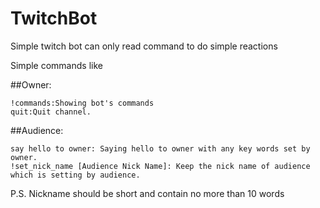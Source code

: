 # TwitchBot
Simple twitch bot can only read command to do simple reactions

Simple commands like

##Owner:

    !commands:Showing bot's commands
    quit:Quit channel.
    
##Audience:
    
    say hello to owner: Saying hello to owner with any key words set by owner.
    !set_nick_name [Audience Nick Name]: Keep the nick name of audience which is setting by audience.
     
P.S. Nickname should be short and contain no more than 10 words
